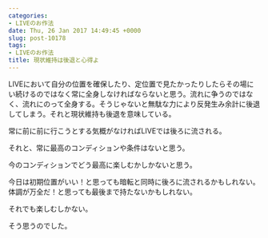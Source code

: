 ```yaml
---
categories:
- LIVEのお作法
date: Thu, 26 Jan 2017 14:49:45 +0000
slug: post-10178
tags:
- LIVEのお作法
title: 現状維持は後退と心得よ
---
```


LIVEにおいて自分の位置を確保したり、定位置で見たかったりしたらその場にい続けるのではなく常に全身しなければならないと思う。流れに争うのではなく、流れにのって全身する。そうじゃないと無駄な力により反発生み余計に後退してしまう。それと現状維持も後退を意味している。

常に前に前に行こうとする気概がなければLIVEでは後ろに流される。

それと、常に最高のコンディションや条件はないと思う。

今のコンディションでどう最高に楽しむかしかないと思う。

今日は初期位置がいい！と思っても暗転と同時に後ろに流されるかもしれない。体調が万全だ！と思っても最後まで持たないかもしれない。

それでも楽しむしかない。


そう思うのでした。